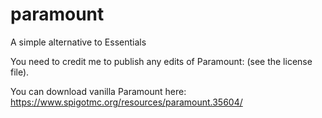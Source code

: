 # paramount
A simple alternative to Essentials

You need to credit me to publish any edits of Paramount:
(see the license file).

You can download vanilla Paramount here:
https://www.spigotmc.org/resources/paramount.35604/

